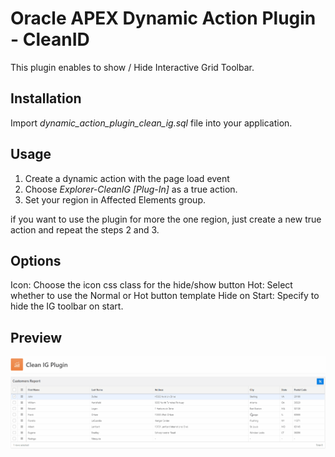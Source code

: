 # Oracle APEX Dynamic Action Plugin - CleanID
This plugin enables to show / Hide Interactive Grid Toolbar.

## Installation ##
Import *dynamic_action_plugin_clean_ig.sql* file into your application.

## Usage ##
1. Create a dynamic action with the page load event
2. Choose *Explorer-CleanIG [Plug-In]* as a true action.
3. Set your region in Affected Elements group.

if you want to use the plugin for more the one region, just create a new true action and repeat the steps 2 and 3.

## Options ##
Icon: Choose the icon css class for the hide/show button
Hot:  Select whether to use the Normal or Hot button template
Hide on Start: Specify to hide the IG toolbar on start.

## Preview ##

![Preview](plugin_preview.gif)
